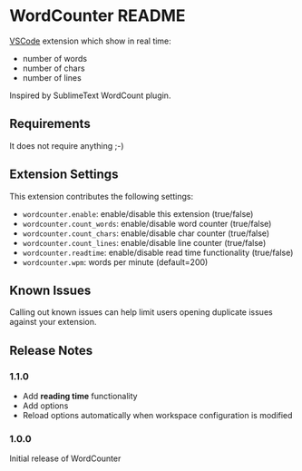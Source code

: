# WordCounter README

[VSCode](https://code.visualstudio.com/) extension which show in real time:
* number of words
* number of chars
* number of lines

Inspired by SublimeText WordCount plugin.

## Requirements

It does not require anything ;-)

## Extension Settings

This extension contributes the following settings:

* `wordcounter.enable`: enable/disable this extension (true/false)
* `wordcounter.count_words`: enable/disable word counter (true/false)
* `wordcounter.count_chars`: enable/disable char counter (true/false)
* `wordcounter.count_lines`: enable/disable line counter (true/false)
* `wordcounter.readtime`: enable/disable read time functionality (true/false)
* `wordcounter.wpm`: words per minute (default=200)

## Known Issues

Calling out known issues can help limit users opening duplicate issues against your extension.

## Release Notes

### 1.1.0

* Add **reading time** functionality
* Add options
* Reload options automatically when workspace configuration is modified

### 1.0.0

Initial release of WordCounter
